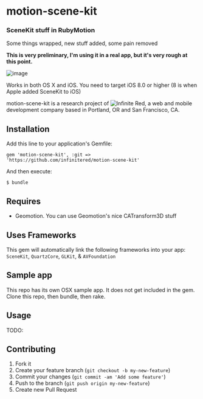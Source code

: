 # motion-scene-kit

### SceneKit stuff in RubyMotion

Some things wrapped, new stuff added, some pain removed

**This is very preliminary, I'm using it in a real app, but it's very rough at this point.**

![image](http://ir_wp.s3.amazonaws.com/wp-content/uploads/sites/11/2014/08/motion-scene-kit-sample.jpg)

Works in both OS X and iOS. You need to target iOS 8.0 or higher (8 is when Apple added SceneKit to iOS)

motion-scene-kit is a research project of ![Infinite Red](http://infinite.red), a web and mobile development company based in Portland, OR and San Francisco, CA.

## Installation



Add this line to your application's Gemfile:

```
gem 'motion-scene-kit', :git => 'https://github.com/infinitered/motion-scene-kit'
```

And then execute:

```
$ bundle
```

## Requires

* Geomotion. You can use Geomotion's nice CATransform3D stuff

## Uses Frameworks

This gem will automatically link the following frameworks into your app: `SceneKit`, `QuartzCore`, `GLKit`, & `AVFoundation`

## Sample app

This repo has its own OSX sample app. It does not get included in the gem. Clone this repo, then bundle, then rake.

## Usage

TODO: 

## Contributing

1. Fork it
2. Create your feature branch (`git checkout -b my-new-feature`)
3. Commit your changes (`git commit -am 'Add some feature'`)
4. Push to the branch (`git push origin my-new-feature`)
5. Create new Pull Request
